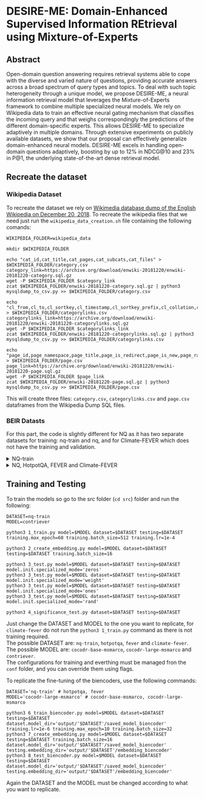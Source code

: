 # DESIRE-ME: Domain-Enhanced Supervised Information REtrieval using Mixture-of-Experts

## Abstract

Open-domain question answering requires retrieval systems able to cope with the diverse and varied nature of questions, providing accurate answers across a broad spectrum of query types and topics. To deal with such topic heterogeneity through a unique model, we propose DESIRE-ME, a neural information retrieval model that leverages the Mixture-of-Experts framework to combine multiple specialized neural models. We rely on Wikipedia data to train an effective neural gating mechanism that classifies the incoming query and that weighs correspondingly the predictions of the different domain-specific experts. This allows DESIRE-ME to specialize adaptively in multiple domains. Through extensive experiments on publicly available datasets, we show that our proposal can effectively generalize domain-enhanced neural models. DESIRE-ME excels in handling open-domain questions adaptively, boosting by up to 12% in NDCG@10 and 23% in P@1, the underlying state-of-the-art dense retrieval model.

## Recreate the dataset

### Wikipedia Dataset

To recreate the dataset we rely on [Wikimedia database dump of the English Wikipedia on December 20, 2018](https://archive.org/details/enwiki-20181220). To recreate the wikipedia files that we need just run the `wikipedia_data_creation.sh` file containing the following comands:

```
WIKIPEDIA_FOLDER=wikipedia_data

mkdir $WIKIPEDIA_FOLDER

echo "cat_id,cat_title,cat_pages,cat_subcats,cat_files" > $WIKIPEDIA_FOLDER/category.csv
category_link=https://archive.org/download/enwiki-20181220/enwiki-20181220-category.sql.gz
wget -P $WIKIPEDIA_FOLDER $category_link
zcat $WIKIPEDIA_FOLDER/enwiki-20181220-category.sql.gz | python3 mysqldump_to_csv.py >> $WIKIPEDIA_FOLDER/category.csv

echo "cl_from,cl_to,cl_sortkey,cl_timestamp,cl_sortkey_prefix,cl_collation,cl_type" > $WIKIPEDIA_FOLDER/categorylinks.csv
categorylinks_link=https://archive.org/download/enwiki-20181220/enwiki-20181220-categorylinks.sql.gz
wget -P $WIKIPEDIA_FOLDER $categorylinks_link
zcat $WIKIPEDIA_FOLDER/enwiki-20181220-categorylinks.sql.gz | python3 mysqldump_to_csv.py >> $WIKIPEDIA_FOLDER/categorylinks.csv

echo "page_id,page_namespace,page_title,page_is_redirect,page_is_new,page_random,page_touched,page_links_updated,page_latest,page_len,page_content_model,page_lang" > $WIKIPEDIA_FOLDER/page.csv
page_link=https://archive.org/download/enwiki-20181220/enwiki-20181220-page.sql.gz
wget -P $WIKIPEDIA_FOLDER $page_link
zcat $WIKIPEDIA_FOLDER/enwiki-20181220-page.sql.gz | python3 mysqldump_to_csv.py >> $WIKIPEDIA_FOLDER/page.csv
```
This will create three files: `category.csv`, `categorylinks.csv` and `page.csv` dataframes from the Wikipedia Dump SQL files.

### BEIR Datasts
For this part, the code is slightly different for NQ as it has two separate datasets for training: nq-train and nq, and for Climate-FEVER which does not have the training and validation.

<details>
<summary>NQ-train</summary>

```
# NQ-TRAIN
DATA_FOLDER='nq-train'

WIKI_FOLDER="wikipedia_data"
python3  add_wikicategory.py  --wiki_folder  $WIKI_FOLDER  --dataset  $DATA_FOLDER
```
</details>

<details>
<summary>NQ, HotpotQA, FEVER and Climate-FEVER</summary>

```
DATA_FOLDER='nq'  # 'hotpotqa', 'fever' or 'climate-fever'

python3  create_pyserini_data.py  --data_folder  $DATA_FOLDER  --dataset  $DATA_FOLDER

python3  -m  pyserini.index.lucene  \
--collection  JsonCollection  \
--input  "$DATA_FOLDER"_serini_jsonl  \
--index  indexes/"$DATA_FOLDER"_serini_index  \
--generator  DefaultLuceneDocumentGenerator  \
--threads  8  \
--fields  title  \
--storePositions  --storeDocvectors  --storeRaw

python3  -m  pyserini.search.lucene  \
--index  indexes/"$DATA_FOLDER"_serini_index  \
--topics  $DATA_FOLDER/queries.tsv  \
--output  $DATA_FOLDER/run.txt  \
--bm25  \
--k1  0.9  \
--b  0.4  \
--fields  contents=1  title=1  \
--hits  100  \
--batch  100

python3  serini_run_to_json.py  --data_folder  $DATA_FOLDER

WIKI_FOLDER="wikipedia_data"
python3  add_wikicategory.py  --wiki_folder  $WIKI_FOLDER  --dataset  $DATA_FOLDER
```
</details>

## Training and Testing 

To train the models so go to the src folder (`cd src`) folder and run the following: 

```
DATASET=nq-train
MODEL=contriever

python3 1_train.py model=$MODEL dataset=$DATASET testing=$DATASET training.max_epoch=60 training.batch_size=512 training.lr=1e-4

python3 2_create_embedding.py model=$MODEL dataset=$DATASET testing=$DATASET training.batch_size=16

python3 3_test.py model=$MODEL dataset=$DATASET testing=$DATASET model.init.specialized_mode='zeros' 
python3 3_test.py model=$MODEL dataset=$DATASET testing=$DATASET model.init.specialized_mode='weight' 
python3 3_test.py model=$MODEL dataset=$DATASET testing=$DATASET model.init.specialized_mode='ones' 
python3 3_test.py model=$MODEL dataset=$DATASET testing=$DATASET model.init.specialized_mode='rand' 

python3 4_significance_test.py dataset=$DATASET testing=$DATASET
```
Just change the DATASET and MODEL to the one you want to replicate, for `climate-fever` do not run the `python3 1_train.py` command as there is not training required. <br>
The possible DATASET are: `nq-train`, `hotpotqa`, `fever` and `climate-fever`.<br>
The possible MODEL are: `cocodr-base-msmarco`, `cocodr-large-msmarco` and `contriever`.<br>
The configurations for training and everthing must be managed fron the `conf` folder, and you can override them using flags.

To replicate the fine-tuning of  the biencoders, use the following commands:
```
DATASET='nq-train' # hotpotqa, fever
MODEL='cocodr-large-msmarco' # cocodr-base-msmarco, cocodr-large-msmarco

python3 6_train_biencoder.py model=$MODEL dataset=$DATASET testing=$DATASET dataset.model_dir='output/'$DATASET'/saved_model_biencoder' training.lr=1e-6 training.max_epoch=10 training.batch_size=32
python3 7_create_embedding.py model=$MODEL dataset=$DATASET testing=$DATASET training.batch_size=16 dataset.model_dir='output/'$DATASET'/saved_model_biencoder' testing.embedding_dir='output/'$DATASET'/embedding_biencoder'
python3 8_test_biencoder.py model=$MODEL dataset=$DATASET testing=$DATASET dataset.model_dir='output/'$DATASET'/saved_model_biencoder' testing.embedding_dir='output/'$DATASET'/embedding_biencoder'
```
Again the DATASET and the MODEL must be changed according to what you want to replicate.
